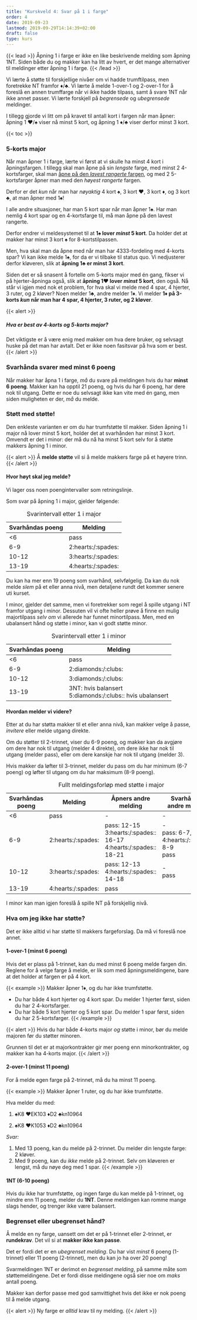 ```yaml
---
title: "Kurskveld 4: Svar på 1 i farge"
order: 4
date: 2019-09-23
lastmod: 2019-09-29T14:14:39+02:00
draft: false
type: kurs
---
```

{{< lead >}}
Åpning 1 i farge er ikke en like beskrivende melding som åpning 1NT.
Siden både du og makker kan ha litt av hvert, er det mange alternativer til meldinger etter åpning 1 i farge.
{{< /lead >}}

Vi lærte å støtte til forskjellige nivåer om vi hadde trumftilpass, men foretrekke NT framfor :diamonds:/:clubs:.
Vi lærte å melde 1-over-1 og 2-over-1 for å foreslå en annen trumffarge når vi ikke hadde tilpass, samt å svare 1NT når ikke annet passer.
Vi lærte forskjell på *begrensede* og *ubegrensede* meldinger.

I tillegg gjorde vi litt om på kravet til antall kort i fargen når man åpner: åpning 1 :hearts:/:spades: viser nå minst 5 kort, og åpning 1 :diamonds:/:clubs: viser derfor minst 3 kort.

{{< toc >}}

### 5-korts major
Når man åpner 1 i farge, lærte vi først at vi skulle ha minst 4 kort i åpningsfargen.
I tillegg skal man åpne på sin *lengste* farge,
med minst 2 4-kortsfarger, skal man [åpne på den *lavest rangerte* fargen](https://studentenesbk.no/2-utgang/#%C3%A5pning-1-i-farge), og med 2 5-kortsfarger åpner man med den *høyest rangerte* fargen.

Derfor er det *kun* når man har *nøyaktig* 4 kort :spades:, 3 kort :hearts:, 3 kort :diamonds:, og 3 kort :clubs:, at man åpner med 1:spades:!

I alle andre situasjoner, har man 5 kort spar når man åpner 1:spades:.
Har man nemlig 4 kort spar og en 4-kortsfarge til, må man åpne på den lavest rangerte.

Derfor endrer vi meldesystemet til at **1:spades: lover _minst_ 5 kort**.
Da holder det at makker har minst 3 kort :spades: for 8-kortstilpassen.

Men, hva skal man da åpne med når man har 4333-fordeling med 4-korts spar?
Vi kan ikke melde 1:spades:, for da er vi tilbake til status quo.
Vi nedjusterer derfor kløveren, slik at **åpning 1:clubs: er minst 3 kort**.

Siden det er så snasent å fortelle om 5-korts major med én gang, fikser vi på hjerter-åpninga også, slik at **åpning 1:hearts: lover _minst_ 5 kort**, den også.
Nå står vi igjen med nok et problem, for hva skal vi melde med 4 spar, 4 hjerter, 3 ruter, og 2 kløver?
Noen melder 1:clubs:, andre melder 1:diamonds:.
Vi melder **1:diamonds: på 3-korts _kun_ når man har 4 spar, 4 hjerter, 3 ruter, og 2 kløver**.

{{< alert >}}
##### Hva er best av 4-korts og 5-korts major?
Det viktigste er å være enig med makker om hva dere bruker, og selvsagt huske på det man har avtalt.
Det er ikke noen fasitsvar på hva som er best.
{{< /alert >}}

### Svarhånda svarer med minst 6 poeng
Når makker har åpna 1 i farge, *må* du svare på meldingen hvis du har **minst 6 poeng**.
Makker kan ha opptil 21 poeng, og hvis du har 6 poeng, har dere nok til utgang.
Dette er noe du selvsagt ikke kan vite med én gang, men siden muligheten er der, *må* du melde.

### Støtt med støtte!
Den enkleste varianten er om du har trumfstøtte til makker.
Siden åpning 1 i major nå lover minst 5 kort, holder det at svarhånden har minst 3 kort.
Omvendt er det i minor: der må du nå ha minst 5 kort selv for å støtte makkers åpning 1 i minor.

{{< alert >}}
Å **melde støtte** vil si å melde makkers farge på et høyere trinn.
{{< /alert >}}

#### Hvor høyt skal jeg melde?
Vi lager oss noen poengintervaller som retningslinje.

Som svar på åpning 1 i major, gjelder følgende:

<div class="d-flex justify-content-center w-50">
<table class="table table-hover table-sm table-striped text-center">
<caption>Svarintervall etter 1 i major</caption>
<thead>
    <th>Svarhåndas poeng</th>
    <th>Melding</th>
</thead>
<tbody>
<tr><td> <6 </td><td> pass </td></tr>
<tr><td> 6-9 </td><td>   2:hearts:/:spades: </td></tr>
<tr><td> 10-12 </td><td> 3:hearts:/:spades: </td></tr>
<tr><td> 13-19 </td><td> 4:hearts:/:spades: </td></tr>
</tbody>
</table>
</div>

Du kan ha mer enn 19 poeng som svarhånd, selvfølgelig.
Da kan du nok melde *slem* på et eller anna nivå, men detaljene rundt det kommer senere uti kurset.

I minor, gjelder det samme, men vi foretrekker som regel å spille utgang i NT framfor utgang i minor.
Dessuten vil vi ofte heller prøve å finne en mulig majortilpass *selv om* vi allerede har funnet minortilpass.
Men, med en ubalansert hånd og støtte i minor, kan vi godt støtte minor.

<div class="d-flex justify-content-center w-75">
<table class="table table-hover table-sm table-striped text-center">
<caption>Svarintervall etter 1 i minor</caption>
<thead>
    <th>Svarhåndas poeng</th>
    <th>Melding</th>
</thead>
<tbody>
<tr><td> &lt;6 </td><td> pass </td></tr>
<tr><td> 6-9 </td><td>   2:diamonds:/:clubs: </td></tr>
<tr><td> 10-12 </td><td> 3:diamonds:/:clubs: </td></tr>
<tr><td> 13-19 </td><td> 3NT: hvis balansert<br />5:diamonds:/:clubs:: hvis ubalansert </td></tr>
</tbody>
</table>
</div>


#### Hvordan melder vi videre?
Etter at du har støtta makker til et eller anna nivå, kan makker velge å passe, *invitere* eller melde utgang direkte.

Om du støtter til 2-trinnet, viser du 6-9 poeng, og makker kan da avgjøre om dere har nok til utgang (melder 4 direkte), om dere ikke har nok til utgang (melder pass), eller om dere kanskje har nok til utgang (melder 3).

Hvis makker da løfter til 3-trinnet, melder du pass om du har minimum (6-7 poeng) og løfter til utgang om du har maksimum (8-9 poeng).

<div class="d-flex justify-content-center">
<table class="table table-hover table-sm table-striped text-center">
<caption>Fullt meldingsforløp med støtte i major</caption>
<thead>
    <th>Svarhåndas poeng</th>
    <th>Melding</th>
    <th>Åpners andre melding</th>
    <th>Svarhåndas andre melding</th>
</thead>
<tbody>
<tr><td> &lt;6 </td><td> pass               </td><td> - </td><td> - </td></tr>
<tr><td> 6-9   </td><td> 2:hearts:/:spades: </td><td>pass: 12-15<br />3:hearts:/:spades:: 16-17<br />4:hearts:/:spades:: 18-21</td><td>-<br />pass: 6-7, 4:hearts:/:spades:: 8-9<br />pass</td></tr>
<tr><td> 10-12 </td><td> 3:hearts:/:spades: </td><td>pass: 12-13<br />4:hearts:/:spades:: 14-18</td><td>-<br />pass</td></tr>
<tr><td> 13-19 </td><td> 4:hearts:/:spades: </td><td>pass</td><td></td></tr>
</tbody>
</table>
</div>

I minor kan man igjen foreslå å spille NT på forskjellig nivå.

### Hva om jeg ikke har støtte?
Det er ikke alltid vi har støtte til makkers fargeforslag.
Da må vi foreslå noe annet.

#### 1-over-1 (minst 6 poeng)
Hvis det er plass på 1-trinnet, kan du med minst 6 poeng melde fargen din.
Reglene for å velge farge å melde, er lik som med åpningsmeldingene, bare at det holder at fargen er på 4 kort.

{{< example >}}
Makker åpner 1:diamonds:, og du har ikke trumfstøtte.

* Du har både 4 kort hjerter og 4 kort spar. Du melder 1 hjerter først, siden du har 2 4-kortsfarger.
* Du har både 5 kort hjerter og 5 kort spar. Du melder 1 spar først, siden du har 2 5-kortsfarger.
{{< /example >}}

{{< alert >}}
Hvis du har både 4-korts major _og_ støtte i minor, bør du melde majoren før du støtter minoren.

Grunnen til det er at majorkontrakter gir mer poeng enn minorkontrakter, og makker kan ha 4-korts major.
{{< /alert >}}

#### 2-over-1 (minst 11 poeng)
For å melde egen farge på 2-trinnet, må du ha minst 11 poeng.

{{< example >}}
Makker åpner 1 ruter, og du har ikke trumfstøtte.

Hva melder du med:

1. :spades:K8
    :hearts:EK103
    :diamonds:D2
    :clubs:kn10964

1. :spades:K8
    :hearts:K1053
    :diamonds:D2
    :clubs:kn10964

_Svar:_

1. Med 13 poeng, kan du melde på 2-trinnet. Du melder din lengste farge: 2 kløver.
1. Med 9 poeng, kan du _ikke_ melde på 2-trinnet. Selv om kløveren er lengst, må du nøye deg med 1 spar.
{{< /example >}}


#### 1NT (6-10 poeng)
Hvis du ikke har trumfstøtte, og ingen farge du kan melde på 1-trinnet, og mindre enn 11 poeng, melder du **1NT**.
Denne meldingen kan romme mange slags hender, og trenger ikke være balansert.

### Begrenset eller ubegrenset hånd?
Å melde en ny farge, uansett om det er på 1-trinnet eller 2-trinnet, er **rundekrav**.
Det vil si at **makker ikke kan passe**.

Det er fordi det er en _ubegrenset melding_.
Du har vist _minst_ 6 poeng (1-trinnet) eller 11 poeng (2-trinnet), men du kan jo ha over 20 poeng!

Svarmeldingen 1NT er derimot en _begrenset melding_, på samme måte som støttemeldingene.
Det er fordi disse meldingene også sier noe om _maks_ antall poeng.

Makker kan derfor passe med god samvittighet hvis det ikke er nok poeng til å melde utgang.

{{< alert >}}
Ny farge er _alltid_ krav til ny melding.
{{< /alert >}}
